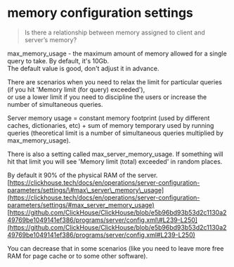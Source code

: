# memory configuration settings

> Is there a relationship between memory assigned to client and server’s memory?

max\_memory\_usage - the maximum amount of memory allowed for a single query to take. By default, it's 10Gb.  
The default value is good, don't adjust it in advance.

There are scenarios when you need to relax the limit for particular queries \(if you hit 'Memory limit \(for query\) exceeded'\),  
or use a lower limit if you need to discipline the users or increase the number of simultaneous queries.

Server memory usage = constant memory footprint \(used by different caches, dictionaries, etc\) + sum of memory temporary used by running queries \(theoretical limit is a number of simultaneous queries multiplied by max\_memory\_usage\).

There is also a setting called max\_server\_memory\_usage. If something will hit that limit you will see 'Memory limit \(total\) exceeded' in random places.

By default it 90% of the physical RAM of the server.  
[https://clickhouse.tech/docs/en/operations/server-configuration-parameters/settings/\#max\_server\_memory\_usage](https://clickhouse.tech/docs/en/operations/server-configuration-parameters/settings/#max_server_memory_usage)  
[https://github.com/ClickHouse/ClickHouse/blob/e5b96bd93b53d2c1130a249769be1049141ef386/programs/server/config.xml\#L239-L250](https://github.com/ClickHouse/ClickHouse/blob/e5b96bd93b53d2c1130a249769be1049141ef386/programs/server/config.xml#L239-L250)

You can decrease that in some scenarios \(like you need to leave more free RAM for page cache or to some other software\).

